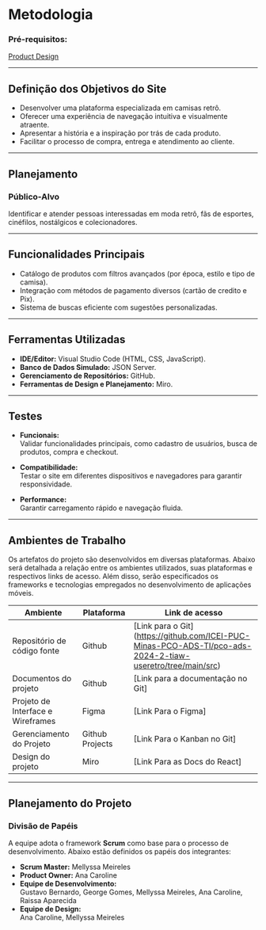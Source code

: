 # Metodologia 

### **Pré-requisitos:**  
[Product Design](03-Product-design.md)

---

## **Definição dos Objetivos do Site**

- Desenvolver uma plataforma especializada em camisas retrô.  
- Oferecer uma experiência de navegação intuitiva e visualmente atraente.  
- Apresentar a história e a inspiração por trás de cada produto.  
- Facilitar o processo de compra, entrega e atendimento ao cliente.  

---

## **Planejamento**

### **Público-Alvo**  
Identificar e atender pessoas interessadas em moda retrô, fãs de esportes, cinéfilos, nostálgicos e colecionadores.  

---

## **Funcionalidades Principais**

- Catálogo de produtos com filtros avançados (por época, estilo e tipo de camisa).  
- Integração com métodos de pagamento diversos (cartão de credito e Pix).  
- Sistema de buscas eficiente com sugestões personalizadas.  

---

## **Ferramentas Utilizadas**

- **IDE/Editor:** Visual Studio Code (HTML, CSS, JavaScript).  
- **Banco de Dados Simulado:** JSON Server.  
- **Gerenciamento de Repositórios:** GitHub.  
- **Ferramentas de Design e Planejamento:** Miro.  

---

## **Testes**

- **Funcionais:**  
  Validar funcionalidades principais, como cadastro de usuários, busca de produtos, compra e checkout.  

- **Compatibilidade:**  
  Testar o site em diferentes dispositivos e navegadores para garantir responsividade.  

- **Performance:**  
  Garantir carregamento rápido e navegação fluida.  

---

## **Ambientes de Trabalho**

Os artefatos do projeto são desenvolvidos em diversas plataformas. Abaixo será detalhada a relação entre os ambientes utilizados, suas plataformas e respectivos links de acesso. Além disso, serão especificados os frameworks e tecnologias empregados no desenvolvimento de aplicações móveis.    


| Ambiente    | Plataforma  | Link de acesso |
|-------------|-------------|----------------|
| Repositório de código fonte | Github | [Link para o Git] (https://github.com/ICEI-PUC-Minas-PCO-ADS-TI/pco-ads-2024-2-tiaw-useretro/tree/main/src) |
| Documentos do projeto | Github | [Link para a documentação no Git] | 
| Projeto de Interface e  Wireframes | Figma | [Link Para o Figma] | 
| Gerenciamento do Projeto | Github Projects | [Link Para o Kanban no Git]|  
| Design do projeto | Miro | [Link Para as Docs do React]  |

---

## **Planejamento do Projeto**

### **Divisão de Papéis**  

A equipe adota o framework **Scrum** como base para o processo de desenvolvimento. Abaixo estão definidos os papéis dos integrantes:  

- **Scrum Master:** Mellyssa Meireles  
- **Product Owner:** Ana Caroline  
- **Equipe de Desenvolvimento:**  
  Gustavo Bernardo, George Gomes, Mellyssa Meireles, Ana Caroline, Raissa Aparecida  
- **Equipe de Design:**  
  Ana Caroline, Mellyssa Meireles  
